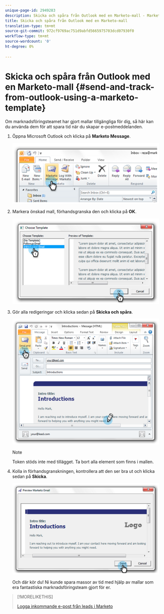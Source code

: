 ```yaml
---
unique-page-id: 2949283
description: Skicka och spåra från Outlook med en Marketo-mall - Marketo Docs - Produktdokumentation
title: Skicka och spåra från Outlook med en Marketo-mall
translation-type: tm+mt
source-git-commit: 972cf9769ac751d9abfd5665975703dcd07930f0
workflow-type: tm+mt
source-wordcount: '0'
ht-degree: 0%

---
```



# Skicka och spåra från Outlook med en Marketo-mall {#send-and-track-from-outlook-using-a-marketo-template}

Om marknadsföringsteamet har gjort mallar tillgängliga för dig, så här kan du använda dem för att spara tid när du skapar e-postmeddelanden.

1. Öppna Microsoft Outlook och klicka på **Marketo Message**.

   ![](assets/image2014-9-23-17-3a8-3a33.png)

1. Markera önskad mall, förhandsgranska den och klicka på **OK**.

   ![](assets/image2014-9-23-17-3a8-3a45.png)

1. Gör alla redigeringar och klicka sedan på **Skicka och spåra**.

   ![](assets/image2014-9-23-17-3a8-3a58.png)

   >[!NOTE]
   >
   >Token stöds inte med tillägget. Ta bort alla element som finns i mallen.

1. Kolla in förhandsgranskningen, kontrollera att den ser bra ut och klicka sedan på **Skicka**.

   ![](assets/image2014-9-23-17-3a9-3a11.png)

   Och där kör du! Ni kunde spara massor av tid med hjälp av mallar som era fantastiska marknadsföringsteam gjort för er.

>[!MORELIKETHIS]
>
>[Logga inkommande e-post från leads i Marketo](/help/marketo/product-docs/marketo-sales-insight/using-msi/log-inbound-mail-from-your-leads-in-marketo.md)
